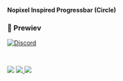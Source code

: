 <b>Nopixel Inspired Progressbar (Circle)</b>

### 🤍 Prewiev

[![Discord](https://media.discordapp.net/attachments/1144393017885732916/1144393018061897818/image.png?width=329&height=154)](https://discord.gg/NC3NxVWKxk)

<br>

<a href="https://discord.gg/NC3NxVWKxk" target="_blank"><img src="https://img.shields.io/badge/codenest-5865F2?style=for-the-badge&logo=discord&logoColor=white"/></a>
<a href="https://www.youtube.com/@CodeNestt" target="_blank"><img src="https://img.shields.io/badge/@CodeNestt-FF0000?style=for-the-badge&logo=youtube&logoColor=white"/> </a>
<a href="https://codenest.tebex.io" target="_blank"><img src="https://img.shields.io/badge/codenest.tebex.io-%5DE3E2?style=for-the-badge&logo=telegraph&logoColor=white"/></a>
